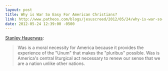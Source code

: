 ```yaml
---
layout: post
title: Why is War So Easy For American Christians?
link: http://www.patheos.com/blogs/jesuscreed/2012/05/24/why-is-war-so-easy-for-american-christians
date: 2012-05-24 12:39:00 -0500
---
```


[Stanley Hauerwas][1]:
> Was is a moral necessity for America because it provides the
> experience of the "Unum" that makes the "pluribus" possible. Was is
> America's central liturgical act necessary to renew our sense that we
> are a nation unlike other nations.

[1]:http://www.harvardichthus.org/sections/features/2009/11/war-and-the-american-difference/
